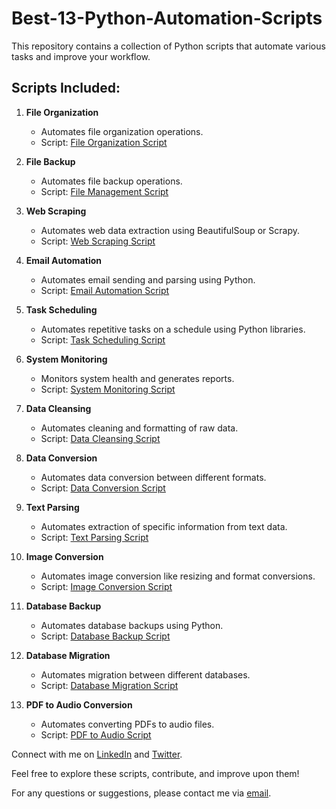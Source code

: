 # Best-13-Python-Automation-Scripts

This repository contains a collection of Python scripts that automate various tasks and improve your workflow.

## Scripts Included:

1. **File Organization**
    - Automates file organization operations.
    - Script: [File Organization Script](file_organise.py)

2. **File Backup**
    - Automates file backup operations.
    - Script: [File Management Script](file_backup.py)

3. **Web Scraping**
    - Automates web data extraction using BeautifulSoup or Scrapy.
    - Script: [Web Scraping Script](webscraping.py)

3. **Email Automation**
    - Automates email sending and parsing using Python.
    - Script: [Email Automation Script](emailauto.py)

5. **Task Scheduling**
    - Automates repetitive tasks on a schedule using Python libraries.
    - Script: [Task Scheduling Script](taskschedule.py)

6. **System Monitoring**
    - Monitors system health and generates reports.
    - Script: [System Monitoring Script](system_monitor.py)

7. **Data Cleansing**
    - Automates cleaning and formatting of raw data.
    - Script: [Data Cleansing Script](dataclean.py)

8. **Data Conversion**
    - Automates data conversion between different formats.
    - Script: [Data Conversion Script](dataconvert.py)

9. **Text Parsing**
    - Automates extraction of specific information from text data.
    - Script: [Text Parsing Script](textparse.py)

10. **Image Conversion**
    - Automates image conversion like resizing and format conversions.
    - Script: [Image Conversion Script](imageconvert.py)

11. **Database Backup**
    - Automates database backups using Python.
    - Script: [Database Backup Script](database_backup.py)

12. **Database Migration**
    - Automates migration between different databases.
    - Script: [Database Migration Script](database_migrate.py)

13. **PDF to Audio Conversion**
    - Automates converting PDFs to audio files.
    - Script: [PDF to Audio Script](pdf_audio.py)

Connect with me on [LinkedIn](https://www.linkedin.com/in/ekemini-samuel-45062a1b4/) and [Twitter](https://twitter.com/realEkemini).

Feel free to explore these scripts, contribute, and improve upon them!

For any questions or suggestions, please contact me via [email](mailto:ekeminisamuel19@gmail.com).
